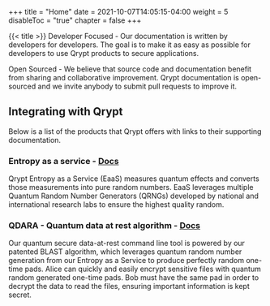 +++
title = "Home"
date = 2021-10-07T14:05:15-04:00
weight = 5
disableToc = "true"
chapter = false
+++

{{< title >}}
Developer Focused - Our documentation is written by developers for developers. The goal is to make it as easy as possible for developers to use Qrypt products to secure applications.

Open Sourced - We believe that source code and documentation benefit from sharing and collaborative improvement. Qrypt documentation is open-sourced and we invite anybody to submit pull requests to improve it.

## Integrating with Qrypt
Below is a list of the products that Qrypt offers with links to their supporting documentation.

### Entropy as a service - [Docs](/data_at_rest/)

Qrypt Entropy as a Service (EaaS) measures quantum effects and converts those measurements into pure random numbers. EaaS leverages multiple Quantum Random Number Generators (QRNGs) developed by national and international research labs to ensure the highest quality random.

### QDARA - Quantum data at rest algorithm - [Docs](/eaas/)

Our quantum secure data-at-rest command line tool is powered by our patented BLAST algorithm, which leverages quantum random number generation from our Entropy as a Service to produce perfectly random one-time pads. Alice can quickly and easily encrypt sensitive files with quantum random generated one-time pads. Bob must have the same pad in order to decrypt the data to read the files, ensuring important information is kept secret.